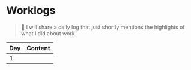 # Worklogs
> 🚀 I will share a daily log that just shortly mentions the highlights of what I did about work.

| Day | Content |
|-----|---------|
| 1.  |         |